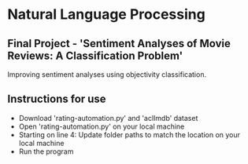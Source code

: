 # Natural Language Processing
## Final Project - 'Sentiment Analyses of Movie Reviews: A Classification Problem'

Improving sentiment analyses using objectivity classification.

## Instructions for use

- Download 'rating-automation.py' and 'aclImdb' dataset
- Open 'rating-automation.py' on your local machine
- Starting on line 4: Update folder paths to match the location on your local machine
- Run the program
